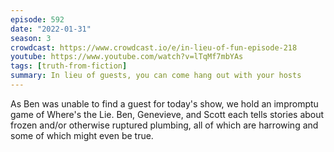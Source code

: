 ```yaml
---
episode: 592
date: "2022-01-31"
season: 3
crowdcast: https://www.crowdcast.io/e/in-lieu-of-fun-episode-218
youtube: https://www.youtube.com/watch?v=lTqMf7mbYAs
tags: [truth-from-fiction]
summary: In lieu of guests, you can come hang out with your hosts
---
```

As Ben was unable to find a guest for today's show, we hold an impromptu game of Where's the Lie. Ben, Genevieve, and Scott each tells stories about frozen and/or otherwise ruptured plumbing, all of which are harrowing and some of which might even be true.
